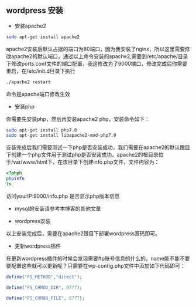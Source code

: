 ## wordpress 安装

- 安装apache2

````bash
sudo apt-get install apache2  
````

apache2安装后默认占据的端口为80端口，因为我安装了nginx，所以这里需要修改apache2的默认端口，通过以上命令安装的apache2,需要到/etc/apache/目录下修改ports.conf文件的端口配置，我这修改为了9000端口，修改完成后你需要重启，在/etc/init.d目录下执行

````bash
./apache2 restart
````

命令是apache端口修改生效

- 安装php

你需要先安装php，然后再安装apache2 php，安装命令如下：

````bash
sudo apt-get install php7.0
sudo apt-get install libapache2-mod-php7.0
````

安装完成后我们需要测试一下php是否安装成功，我们需要在apache2的默认跟目下创建一个php文件用于测试php是否安装成功，apache2的根目录位于/var/www/html下，在该目录下创建info.php文件，文件内容为：

````php
<?phph
phpinfo
?>
````

访问yourIP:9000/info.php 是否显示php版本信息

- mysql的安装请参考本博客的其他文章

- wordpress安装

以上安装完成后，需要在apache2跟目下部署wordpress源码即可。

- 更新wordpress插件

在更新wordpress插件的时候会发现需要ftp账号信息的什么的，name能不能不要要配置这些就可以更新呢？只需要在wp-config.php文件中添加如下代码即可：

````php
define("FS_METHOD","direct");

define("FS_CHMOD_DIR", 0777);

define("FS_CHMOD_FILE", 0777);
````